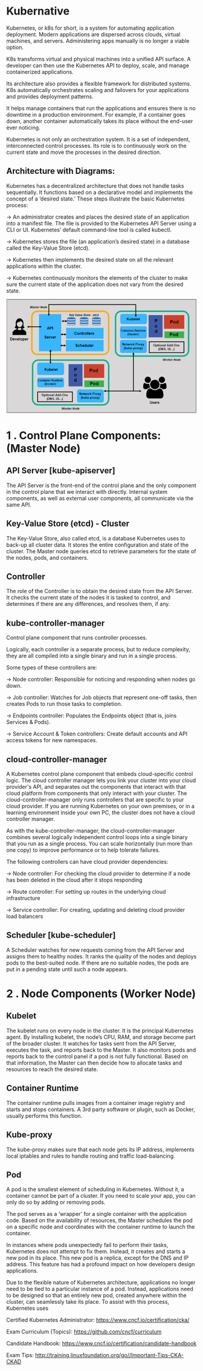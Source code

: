 # Kubernative

Kubernetes, or k8s for short, is a system for automating application deployment. Modern applications are dispersed across clouds, virtual machines, and servers. Administering apps manually is no longer a viable option.

K8s transforms virtual and physical machines into a unified API surface. A developer can then use the Kubernetes API to deploy, scale, and manage containerized applications.

Its architecture also provides a flexible framework for distributed systems. K8s automatically orchestrates scaling and failovers for your applications and provides deployment patterns.

It helps manage containers that run the applications and ensures there is no downtime in a production environment. For example, if a container goes down, another container automatically takes its place without the end-user ever noticing.

Kubernetes is not only an orchestration system. It is a set of independent, interconnected control processes. Its role is to continuously work on the current state and move the processes in the desired direction.

## Architecture with Diagrams: 

Kubernetes has a decentralized architecture that does not handle tasks sequentially. It functions based on a declarative model and implements the concept of a ‘desired state.’ These steps illustrate the basic Kubernetes process:

-> An administrator creates and places the desired state of an application into a manifest file.
The file is provided to the Kubernetes API Server using a CLI or UI. Kubernetes’ default command-line tool is called kubectl. 

-> Kubernetes stores the file (an application’s desired state) in a database called the Key-Value Store (etcd).

-> Kubernetes then implements the desired state on all the relevant applications within the cluster.

-> Kubernetes continuously monitors the elements of the cluster to make sure the current state of the application does not vary from the desired state.

![ScreenShot](https://github.com/kumarrkslinux/kubernative/blob/main/Architecture%20with%20Diagrams.PNG)

# 1 . Control Plane Components: (Master Node)
  ## API Server [kube-apiserver]
The API Server is the front-end of the control plane and the only component in the control plane that we interact with directly. Internal system components, as well as external user components, all communicate via the same API.

  ## Key-Value Store (etcd) - Cluster
The Key-Value Store, also called etcd, is a database Kubernetes uses to back-up all cluster data. It stores the entire configuration and state of the cluster. The Master node queries etcd to retrieve parameters for the state of the nodes, pods, and containers.

  ## Controller
The role of the Controller is to obtain the desired state from the API Server. It checks the current state of the nodes it is tasked to control, and determines if there are any differences, and resolves them, if any.

  ## kube-controller-manager
Control plane component that runs controller processes.

Logically, each controller is a separate process, but to reduce complexity, they are all compiled into a single binary and run in a single process.

Some types of these controllers are:

-> Node controller: Responsible for noticing and responding when nodes go down.

-> Job controller: Watches for Job objects that represent one-off tasks, then creates Pods to run those tasks to completion.

-> Endpoints controller: Populates the Endpoints object (that is, joins Services & Pods).

-> Service Account & Token controllers: Create default accounts and API access tokens for new namespaces.

  ## cloud-controller-manager
A Kubernetes control plane component that embeds cloud-specific control logic. The cloud controller manager lets you link your cluster into your cloud provider's API, and separates out the components that interact with that cloud platform from components that only interact with your cluster.
The cloud-controller-manager only runs controllers that are specific to your cloud provider. If you are running Kubernetes on your own premises, or in a learning environment inside your own PC, the cluster does not have a cloud controller manager.

As with the kube-controller-manager, the cloud-controller-manager combines several logically independent control loops into a single binary that you run as a single process. You can scale horizontally (run more than one copy) to improve performance or to help tolerate failures.

The following controllers can have cloud provider dependencies:

-> Node controller: For checking the cloud provider to determine if a node has been deleted in the cloud after it stops responding

-> Route controller: For setting up routes in the underlying cloud infrastructure

-> Service controller: For creating, updating and deleting cloud provider load balancers

## Scheduler [kube-scheduler]
A Scheduler watches for new requests coming from the API Server and assigns them to healthy nodes. It ranks the quality of the nodes and deploys pods to the best-suited node. If there are no suitable nodes, the pods are put in a pending state until such a node appears.

# 2 . Node Components (Worker Node)

  ## Kubelet
The kubelet runs on every node in the cluster. It is the principal Kubernetes agent. By installing kubelet, the node’s CPU, RAM, and storage become part of the broader cluster. It watches for tasks sent from the API Server, executes the task, and reports back to the Master. It also monitors pods and reports back to the control panel if a pod is not fully functional. Based on that information, the Master can then decide how to allocate tasks and resources to reach the desired state.

  ## Container Runtime
The container runtime pulls images from a container image registry and starts and stops containers. A 3rd party software or plugin, such as Docker, usually performs this function.

 ## Kube-proxy
The kube-proxy makes sure that each node gets its IP address, implements local iptables and rules to handle routing and traffic load-balancing.

 ## Pod
A pod is the smallest element of scheduling in Kubernetes. Without it, a container cannot be part of a cluster. If you need to scale your app, you can only do so by adding or removing pods.

The pod serves as a ‘wrapper’ for a single container with the application code. Based on the availability of resources, the Master schedules the pod on a specific node and coordinates with the container runtime to launch the container.

In instances where pods unexpectedly fail to perform their tasks, Kubernetes does not attempt to fix them. Instead, it creates and starts a new pod in its place. This new pod is a replica, except for the DNS and IP address. This feature has had a profound impact on how developers design applications.

Due to the flexible nature of Kubernetes architecture, applications no longer need to be tied to a particular instance of a pod. Instead, applications need to be designed so that an entirely new pod, created anywhere within the cluster, can seamlessly take its place. To assist with this process, Kubernetes uses

Certified Kubernetes Administrator: https://www.cncf.io/certification/cka/

Exam Curriculum (Topics): https://github.com/cncf/curriculum

Candidate Handbook: https://www.cncf.io/certification/candidate-handbook

Exam Tips: http://training.linuxfoundation.org/go//Important-Tips-CKA-CKAD

